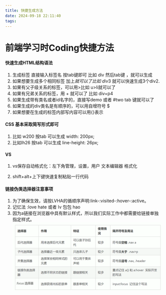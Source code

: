 ```yaml
---
title: 快捷生成方法
date: 2024-09-18 22:11:40
tags:
---
```

# 前端学习时Coding快捷方法

#### 快速生成HTML结构语法

1. 生成标签 直接输入标签名 按tab键即可 比如 div 然后tab键 ，就可以生成<div></div>
2. 如果想要生成多个相同标签 加上*就可以了比如 div*3 就可以快速生成3个div2.
3. 如果有父子级关系的标签，可以用>比如 u>li就可以了
4. 如果有兄弟关系的标签，用 + 就可以了 比如 div+p4
5. 如果生成带有类名或者id名字的，直接写demo 或者 #two tab 键就可以了
6. 如果生成的div类名是有顺序的，可以用自增符号 $
7. 如果想要在生成的标签内部写内容可以用{}表示

#### CSS 基本采取简写形式即可

1. 比如 w200 按tab 可以生成 width: 200px;
2. 比如lh26 按tab 可以生成 line-height: 26px;

#### VS

1. vs保存自动格式化：左下角管理，设置，用户 文本编辑器 格式化

2. shift+alt+上下键快速复制粘贴一行代码

#### 链接伪类选择器注意事项

1. 为了确保生效，请按LVHA的循顺序声明:link-:visited-:hover-:active。
2. 记忆法 :love hate 或者 Iv 包包 hao
3. 因为a链接在浏览器中具有默认样式，所以我们实际工作中都需要给链接单独指定样式。
![链接器总结](/img/快捷生成方法/test.png)